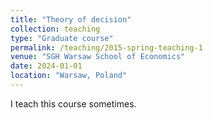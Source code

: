 ```yaml
---
title: "Theory of decision"
collection: teaching
type: "Graduate course"
permalink: /teaching/2015-spring-teaching-1
venue: "SGH Warsaw School of Economics"
date: 2024-01-01
location: "Warsaw, Poland"
---
```


I teach this course sometimes.
